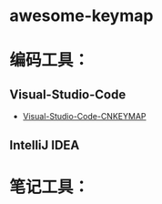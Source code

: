 # awesome-keymap



# 编码工具：

## Visual-Studio-Code

- [Visual-Studio-Code-CNKEYMAP](https://github.com/crper/Visual-Studio-Code-CNKEYMAP)



## IntelliJ IDEA





# 笔记工具：





